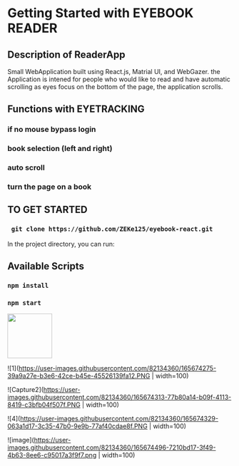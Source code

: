 # Getting Started with EYEBOOK READER


## Description of ReaderApp
Small WebApplication built using React.js, Matrial UI, and WebGazer.
the Application is intened for people who would like to read and have automatic scrolling
as eyes focus on the bottom of the page, the application scrolls. 

## Functions with EYETRACKING
### if no mouse bypass login 
### book selection (left and right)
### auto scroll
### turn the page on a book



## TO GET STARTED

### ` git clone https://github.com/ZEKe125/eyebook-react.git`

In the project directory, you can run:
## Available Scripts

### `npm install`

### `npm start`




<img src="https://user-images.githubusercontent.com/82134360/165674275-39a9a27e-b3e6-42ce-b45e-45526139fa12.PNG" width="100" >

![1](https://user-images.githubusercontent.com/82134360/165674275-39a9a27e-b3e6-42ce-b45e-45526139fa12.PNG | width=100)

![Capture2](https://user-images.githubusercontent.com/82134360/165674313-77b80a14-b09f-4113-8419-c3bfb04f507f.PNG | width=100)

![4](https://user-images.githubusercontent.com/82134360/165674329-063a1d17-3c35-47b0-9e9b-77af40cdae8f.PNG | width=100)

![image](https://user-images.githubusercontent.com/82134360/165674496-7210bd17-3f49-4b63-8ee6-c95017a3f9f7.png | width=100)





